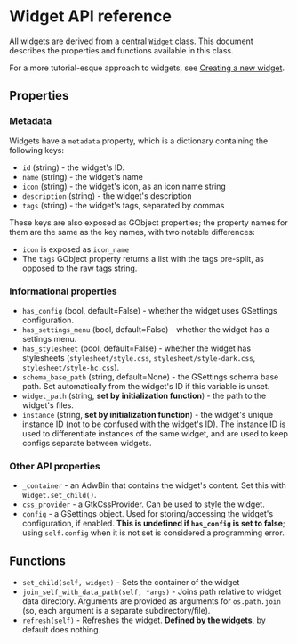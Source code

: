 # Widget API reference

All widgets are derived from a central [`Widget`](https://github.com/aspinwall-ui/aspinwall/blob/develop/src/widgets/__init__.py#L11) class. This document describes the properties and functions available in this class.

For a more tutorial-esque approach to widgets, see [Creating a new widget](docs/widgets/creating_widgets.md).

## Properties

### Metadata

Widgets have a `metadata` property, which is a dictionary containing the following keys:

 * `id` (string) - the widget's ID.
 * `name` (string) - the widget's name
 * `icon` (string) - the widget's icon, as an icon name string
 * `description` (string) - the widget's description
 * `tags` (string) - the widget's tags, separated by commas

These keys are also exposed as GObject properties; the property names for them are the same as the key names, with two notable differences:

 * `icon` is exposed as `icon_name`
 * The `tags` GObject property returns a list with the tags pre-split, as opposed to the raw tags string.

### Informational properties

 * `has_config` (bool, default=False) - whether the widget uses GSettings configuration.
 * `has_settings_menu` (bool, default=False) - whether the widget has a settings menu.
  * `has_stylesheet` (bool, default=False) - whether the widget has stylesheets (`stylesheet/style.css`, `stylesheet/style-dark.css`, `stylesheet/style-hc.css`).
 * `schema_base_path` (string, default=None) - the GSettings schema base path. Set automatically from the widget's ID if this variable is unset.
 * `widget_path` (string, **set by initialization function**) - the path to the widget's files.
 * `instance` (string, **set by initialization function**) - the widget's unique instance ID (not to be confused with the widget's ID). The instance ID is used to differentiate instances of the same widget, and are used to keep configs separate between widgets.

### Other API properties

 * `_container` - an AdwBin that contains the widget's content. Set this with `Widget.set_child()`.
 * `css_provider` - a GtkCssProvider. Can be used to style the widget.
 * `config` - a GSettings object. Used for storing/accessing the widget's configuration, if enabled. **This is undefined if `has_config` is set to false**; using `self.config` when it is not set is considered a programming error.

## Functions

 * `set_child(self, widget)` - Sets the container of the widget
 * `join_self_with_data_path(self, *args)` - Joins path relative to widget data directory. Arguments are provided as arguments for `os.path.join` (so, each argument is a separate subdirectory/file).
 * `refresh(self)` - Refreshes the widget. **Defined by the widgets**, by default does nothing.
